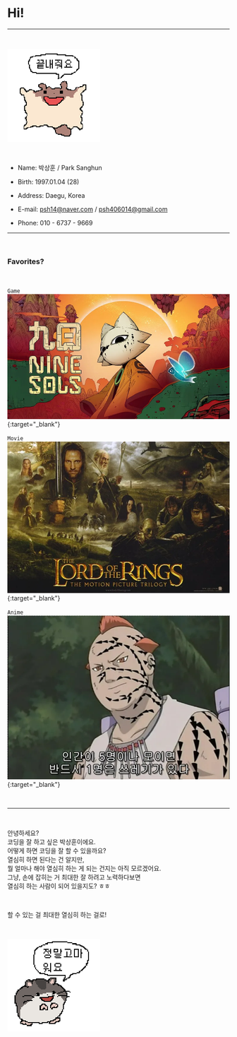 # Hi!

---

&nbsp;

![astounding.png](./astounding.png "끝내줘요")

&nbsp;

- Name: 박상훈 / Park Sanghun
  &nbsp;

- Birth: 1997.01.04 (28)
  &nbsp;

- Address: Daegu, Korea
  &nbsp;

- E-mail: psh14@naver.com / psh406014@gmail.com
  &nbsp;

- Phone: 010 - 6737 - 9669
  &nbsp;

---

&nbsp;

### Favorites?

&nbsp;

`Game`   
[![ninesols.webp](./ninesols.webp "Nine Sols")](http://store.steampowered.com/app/1809540/_/?l=koreana){:target="_blank"}

`Movie`   
[![thelordoftherings.webp](./thelordoftherings.webp "The Lord of the Rings")](http://ko.wikipedia.org/wiki/%EB%B0%98%EC%A7%80%EC%9D%98_%EC%A0%9C%EC%99%95_(%EC%98%81%ED%99%94_%EC%8B%9C%EB%A6%AC%EC%A6%88)){:target="_blank"}

`Anime`   
[![jirobo.webp](./jirobo.webp "Naruto")](http://namu.wiki/w/%EB%82%98%EB%A3%A8%ED%86%A0){:target="_blank"}

&nbsp;

---

&nbsp;

안녕하세요?   
코딩을 잘 하고 싶은 박상훈이에요.   
어떻게 하면 코딩을 잘 할 수 있을까요?   
열심히 하면 된다는 건 알지만,   
뭘 얼마나 해야 열심히 하는 게 되는 건지는 아직 모르겠어요.   
그냥, 손에 잡히는 거 최대한 잘 하려고 노력하다보면   
열심히 하는 사람이 되어 있을지도? ㅎㅎ   

&nbsp;

할 수 있는 걸 최대한 열심히 하는 걸로!

&nbsp;

![appreciate.png](./appreciate.png "정말고마 워요")

&nbsp;
